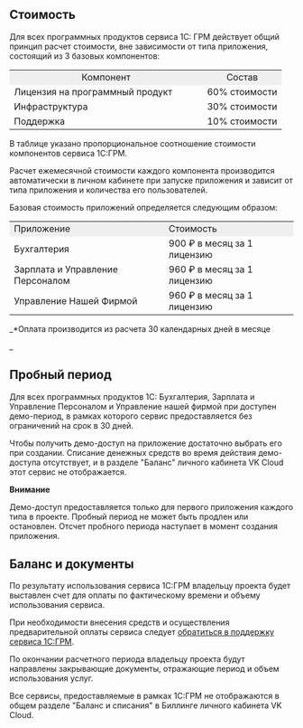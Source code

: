 ## Стоимость

Для всех программных продуктов сервиса 1С: ГРМ действует общий принцип расчет стоимости, вне зависимости от типа приложения, состоящий из 3 базовых компонентов:

<table style="width: 99%; margin-right: calc(1%);"><tbody><tr><td style="width: 70.9434%; text-align: center; background-color: rgb(239, 239, 239);">Компонент</td><td style="width: 29.0566%; text-align: center; background-color: rgb(239, 239, 239);">Состав</td></tr><tr><td style="width: 70.9434%;">Лицензия на программный продукт</td><td style="width: 29.0566%; text-align: center;">60% стоимости</td></tr><tr><td style="width: 70.9434%;">Инфраструктура</td><td style="width: 29.0566%; text-align: center;">30% стоимости</td></tr><tr><td style="width: 70.9434%;">Поддержка</td><td style="width: 29.0566%; text-align: center;">10% стоимости</td></tr></tbody></table>

В таблице указано пропорциональное соотношение стоимости компонентов сервиса 1С:ГРМ.

Расчет ежемесячной стоимости каждого компонента производится автоматически в личном кабинете при запуске приложения и зависит от типа приложения и количества его пользователей.

Базовая стоимость приложений определяется следующим образом:

<table border="0" cellpadding="0" cellspacing="0" width="435"><tbody><tr><td height="19" style="background-color: rgb(239, 239, 239);" width="54.48275862068966%">Приложение</td><td style="background-color: rgb(239, 239, 239);" width="45.51724137931034%">Стоимость</td></tr><tr><td height="19">Бухгалтерия</td><td>900 ₽ в месяц за 1 лицензию</td></tr><tr><td height="19">Зарплата и Управление Персоналом</td><td>960 ₽ в месяц за 1 лицензию</td></tr><tr><td height="19">Управление Нашей Фирмой</td><td>960 ₽ в месяц за 1 лицензию</td></tr></tbody></table>

\_\*Оплата производится из расчета 30 календарных дней в месяце

\_

## Пробный период

Для всех программных продуктов 1С: Бухгалтерия, Зарплата и Управление Персоналом и Управление нашей фирмой при доступен демо-период, в рамках которого сервис предоставляется без ограничений на срок в 30 дней.

Чтобы получить демо-доступ на приложение достаточно выбрать его при создании. Списание денежных средств во время действия демо-доступа отсутствует, и в разделе "Баланс" личного кабинета VK Cloud этот сервис не отображается.

**Внимание**

Демо-доступ предоставляется только для первого приложения каждого типа в проекте. Пробный период не может быть продлен или остановлен. Отсчет пробного периода наступает в момент создания приложения.

## Баланс и документы

По результату использования сервиса 1С:ГРМ владельцу проекта будет выставлен счет для оплаты по фактическому времени и объему использования сервиса.

При необходимости внесения средств и осуществления предварительной оплаты сервиса следует [обратиться в поддержку сервиса 1С:ГРМ](https://mcs.mail.ru/help/1c-support).

По окончании расчетного периода владельцу проекта будут направлены закрывающие документы, отражающие период и объем использования услуг.

Все сервисы, предоставляемые в рамках 1С:ГРМ не отображаются в общем разделе "Баланс и списания" в Биллинге личного кабинета VK Cloud.
